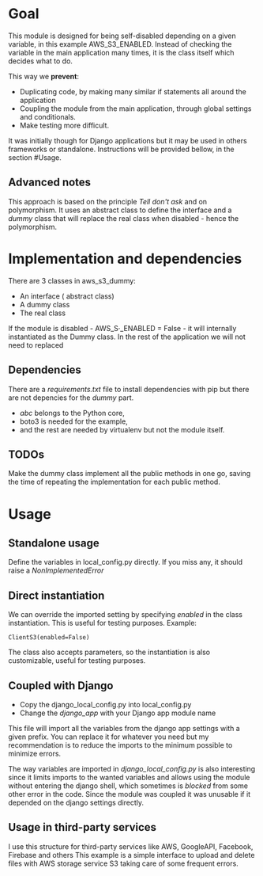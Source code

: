 # Goal

This module is designed for being self-disabled depending on a given variable, in this example AWS_S3_ENABLED.
Instead of checking the variable in the main application many times, it is the class itself which decides what to do.

This way we **prevent**:
- Duplicating code, by making many similar if statements all around the application
- Coupling the module from the main application, through global settings and conditionals.
- Make testing more difficult.

It was initially though for Django applications but it may be used in others frameworks or standalone. Instructions will
be provided bellow, in the section #Usage.

## Advanced notes

This approach is based on the principle _Tell don't ask_ and on polymorphism. It uses an abstract class to define
the interface and a _dummy_ class that will replace the real class when disabled - hence the polymorphism.

# Implementation and dependencies

There are 3 classes in aws_s3_dummy:
- An interface ( abstract class)
- A dummy class
- The real class

If the module is disabled - AWS_S·_ENABLED = False - it will internally instantiated as the
Dummy class. In the rest of the application we will not need to replaced

## Dependencies
There are a _requirements.txt_ file to install dependencies with pip but there are not depencies for the _dummy_ part.
- _abc_ belongs to the Python core,
- boto3 is needed for the example,
 - and the rest are needed by virtualenv but not the module itself.

## TODOs

Make the dummy class implement all the public methods in one go, saving the time of repeating the implementation for
each public method.

# Usage
## Standalone usage
Define the variables in local_config.py directly. If you miss any, it should raise a _NonImplementedError_

## Direct instantiation

We can override the imported setting by specifying _enabled_ in the class instantiation. This is useful for testing
purposes. Example:

```ClientS3(enabled=False)```

The class also accepts parameters, so the instantiation is also customizable, useful for testing purposes.

## Coupled with Django

- Copy the django_local_config.py into local_config.py
- Change the _django_app_ with your Django app module name

 This file will import all the variables from the django app settings with a given prefix. You can replace it for
 whatever you need but my recommendation is to reduce the imports to the minimum possible to minimize errors.

The way variables are imported in _django_local_config.py_ is also interesting since it limits imports to
the wanted variables and allows using the module without entering the django shell, which sometimes is _blocked_
from some other error in the code. Since the module was coupled it was unusable if it depended on the django
settings directly.

## Usage in third-party services

I use this structure for third-party services like AWS, GoogleAPI, Facebook, Firebase and others
This example is a simple interface to upload and delete files with AWS storage service S3 taking care
of some frequent errors.


